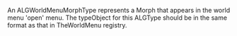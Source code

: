 An ALGWorldMenuMorphType represents a Morph that appears in the world menu 'open' menu. The typeObject for this ALGType should be in the same format as that in TheWorldMenu registry.